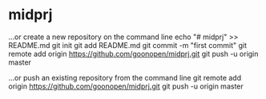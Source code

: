 # midprj

…or create a new repository on the command line
echo "# midprj" >> README.md
git init
git add README.md
git commit -m "first commit"
git remote add origin https://github.com/goonopen/midprj.git
git push -u origin master


…or push an existing repository from the command line
 git remote add origin https://github.com/goonopen/midprj.git
 git push -u origin master
